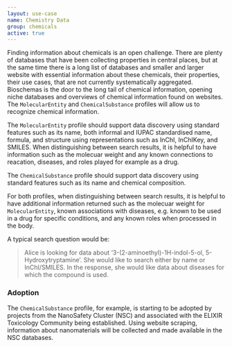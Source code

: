 ```yaml
---
layout: use-case
name: Chemistry Data
group: chemicals
active: true
---
```


Finding information about chemicals is an open challenge. There are plenty of databases that have been collecting properties in central places, but at the same time there is a long list of databases and smaller and larger website with essential information about these chemicals, their properties, their use cases, that are not currently systematically aggregated. Bioschemas is the door to the long tail of chemical information, opening niche databases and overviews of chemical information found on websites. The `MolecularEntity` and `ChemicalSubstance` profiles will allow us to recognize chemical information.

The `MolecularEntity` profile should support data discovery using standard features such as its name, both informal and IUPAC standardised name, formula, and structure using representations such as InChI, InChIKey, and SMILES. When distinguishing between search results, it is helpful to have information such as the molecuar weight and any known connections to reacation, diseases, and roles played for example as a drug.

The `ChemicalSubstance` profile should support data discovery using standard features such as its name and chemical composition.

For both profiles, when distinguishing between search results, it is helpful to have additional information returned such as the molecuar weight for `MolecularEntity`, known associations with diseases, e.g. known to be used in a drug for specific conditions, and any known roles when processed in the body.

A typical search question would be:

> Alice is looking for data about ‘3-(2-aminoethyl)-1H-indol-5-ol, 5-Hydroxytryptamine’. She would like to search either by name or InChI/SMILES. In the response, she would like data about diseases for which the compound is used.

### Adoption

The `ChemicalSubstance` profile, for example, is starting to be adopted by projects from the NanoSafety Cluster (NSC) and associated with the ELIXIR Toxicology Community being established. Using website scraping, information about nanomaterials will be collected and made available in the NSC databases.
